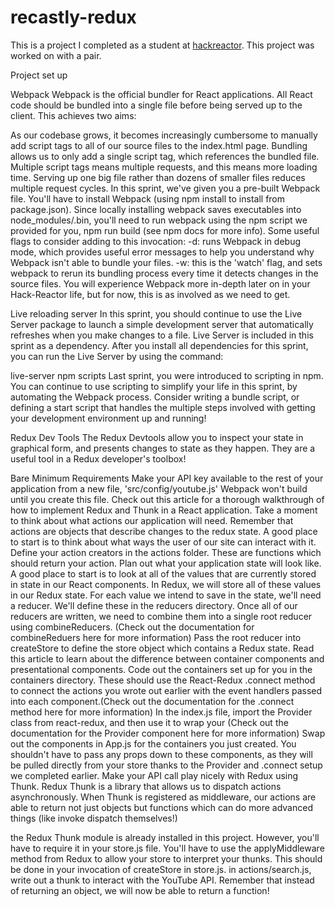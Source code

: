 # recastly-redux
This is a project I completed as a student at [hackreactor](http://hackreactor.com). This project was worked on with a pair.




Project set up

Webpack
Webpack is the official bundler for React applications. All React code should be bundled into a single file before being served up to the client. This achieves two aims:

As our codebase grows, it becomes increasingly cumbersome to manually add script tags to all of our source files to the index.html page. Bundling allows us to only add a single script tag, which references the bundled file.
Multiple script tags means multiple requests, and this means more loading time. Serving up one big file rather than dozens of smaller files reduces multiple request cycles. In this sprint, we've given you a pre-built Webpack file. You'll have to install Webpack (using npm install to install from package.json). Since locally installing webpack saves executables into node_modules/.bin, you'll need to run webpack using the npm script we provided for you, npm run build (see npm docs  for more info). Some useful flags to consider adding to this invocation:
-d: runs Webpack in debug mode, which provides useful error messages to help you understand why Webpack isn't able to bundle your files.
-w: this is the 'watch' flag, and sets webpack to rerun its bundling process every time it detects changes in the source files.
You will experience Webpack more in-depth later on in your Hack-Reactor life, but for now, this is as involved as we need to get.

Live reloading server
In this sprint, you should continue to use the Live Server  package to launch a simple development server that automatically refreshes when you make changes to a file. Live Server is included in this sprint as a dependency. After you install all dependencies for this sprint, you can run the Live Server by using the command:

live-server
npm scripts
Last sprint, you were introduced to scripting  in npm. You can continue to use scripting to simplify your life in this sprint, by automating the Webpack process. Consider writing a bundle script, or defining a start script that handles the multiple steps involved with getting your development environment up and running!

Redux Dev Tools
The Redux Devtools  allow you to inspect your state in graphical form, and presents changes to state as they happen. They are a useful tool in a Redux developer's toolbox!

Bare Minimum Requirements
 Make your API key available to the rest of your application from a new file, 'src/config/youtube.js' Webpack won't build until you create this file.
 Check out this article  for a thorough walkthrough of how to implement Redux and Thunk in a React application.
 Take a moment to think about what actions our application will need. Remember that actions are objects that describe changes to the redux state. A good place to start is to think about what ways the user of our site can interact with it.
 Define your action creators in the actions folder. These are functions which should return your action.
 Plan out what your application state will look like. A good place to start is to look at all of the values that are currently stored in state in our React components. In Redux, we will store all of these values in our Redux state.
 For each value we intend to save in the state, we'll need a reducer. We'll define these in the reducers directory.
 Once all of our reducers are written, we need to combine them into a single root reducer using combineReducers. (Check out the documentation for combineReduers here  for more information)
 Pass the root reducer into createStore to define the store object which contains a Redux state.
 Read this article  to learn about the difference between container components and presentational components.
 Code out the containers set up for you in the containers directory. These should use the React-Redux .connect method to connect the actions you wrote out earlier with the event handlers passed into each component.(Check out the documentation for the .connect method here  for more information)
 In the index.js file, import the Provider class from react-redux, and then use it to wrap your <App /> (Check out the documentation for the Provider component here  for more information)
 Swap out the components in App.js for the containers you just created. You shouldn't have to pass any props down to these components, as they will be pulled directly from your store thanks to the Provider and .connect setup we completed earlier.
Make your API call play nicely with Redux using Thunk.
Redux Thunk is a library that allows us to dispatch actions asynchronously. When Thunk is registered as middleware, our actions are able to return not just objects but functions which can do more advanced things (like invoke dispatch themselves!)

 the Redux Thunk module is already installed in this project. However, you'll have to require it in your store.js file.
 You'll have to use the applyMiddleware method from Redux to allow your store to interpret your thunks. This should be done in your invocation of createStore in store.js.
 in actions/search.js, write out a thunk to interact with the YouTube API. Remember that instead of returning an object, we will now be able to return a function!